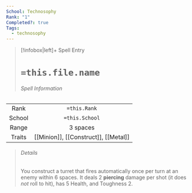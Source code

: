 ```yaml
---
School: Technosophy
Rank: "1"
Completed?: true
Tags:
  - technosophy
---
```

> [!infobox|left]+ Spell Entry
> # `=this.file.name`
> ###### Spell Information
|        |                                      |
|:------:|:------------------------------------:|
|  Rank  |             `=this.Rank`             |
| School |            `=this.School`            |
| Range  |               3 spaces               |
| Traits | [[Minion]], [[Construct]], [[Metal]] |
> ###### *Details*
> You construct a turret that fires automatically once per turn at an enemy within 6 spaces. It deals 2 **piercing** damage per shot (it does *not* roll to hit), has 5 Health, and Toughness 2.
